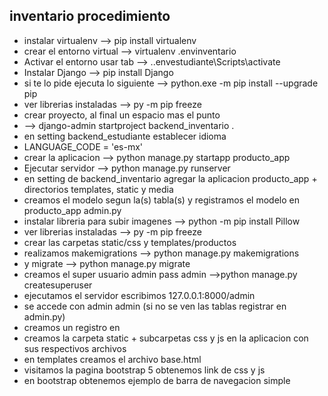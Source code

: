 ## inventario procedimiento
- instalar virtualenv --> pip install virtualenv
- crear el entorno virtual --> virtualenv .envinventario
- Activar el entorno usar tab  -->    .\.envestudiante\Scripts\activate
- Instalar Django --> pip install Django
- si te lo pide ejecuta lo siguiente --> python.exe -m pip install --upgrade pip
- ver librerias instaladas --> py -m pip freeze
- crear proyecto, al final un espacio mas el punto
- --> django-admin startproject backend_inventario .
- en setting backend_estudiante establecer idioma 
- LANGUAGE_CODE = 'es-mx'
- crear la aplicacion --> python manage.py startapp producto_app    
- Ejecutar servidor --> python manage.py runserver
- en setting de backend_inventario agregar la aplicacion producto_app + directorios templates, static y media
- creamos el modelo segun la(s) tabla(s) y registramos el modelo en producto_app admin.py
- instalar libreria para subir imagenes --> python -m pip install Pillow
- ver librerias instaladas  -->   py -m pip freeze
- crear las carpetas static/css y templates/productos
- realizamos makemigrations --> python manage.py makemigrations
- y migrate --> python manage.py migrate
- creamos el super usuario admin pass admin -->python manage.py createsuperuser
- ejecutamos el servidor escribimos 127.0.0.1:8000/admin
- se accede con admin admin (si no se ven las tablas registrar en admin.py)
- creamos un registro en 
- creamos la carpeta static + subcarpetas css y js en la aplicacion con sus respectivos archivos
- en templates creamos el archivo base.html
- visitamos la pagina bootstrap 5 obtenemos link de css y js
- en bootstrap obtenemos ejemplo de barra de navegacion simple